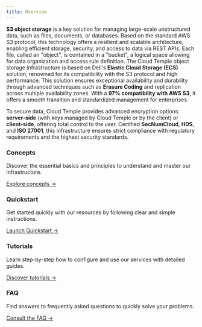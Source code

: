 ```yaml
---
title: Overview
---
```


**S3 object storage** is a key solution for managing large-scale unstructured data, such as files, documents, or databases. Based on the standard AWS S3 protocol, this technology offers a resilient and scalable architecture, enabling efficient storage, security, and access to data via REST APIs. Each file, called an "object", is contained in a "bucket", a logical space allowing for data organization and access rule definition.
The Cloud Temple object storage infrastructure is based on Dell's **Elastic Cloud Storage (ECS)** solution, renowned for its compatibility with the S3 protocol and high performance. This solution ensures exceptional availability and durability through advanced techniques such as **Erasure Coding** and replication across multiple availability zones. With a **97% compatibility with AWS S3**, it offers a smooth transition and standardized management for enterprises.

To secure data, Cloud Temple provides advanced encryption options: **server-side** (with keys managed by Cloud Temple or by the client) or **client-side**, offering total control to the user. Certified **SecNumCloud**, **HDS**, and **ISO 27001**, this infrastructure ensures strict compliance with regulatory requirements and the highest security standards.

<div class="card-grid">
  <div class="card">
    <h3>Concepts</h3>
<p>Discover the essential basics and principles to understand and master our infrastructure.</p>
<a href="concepts" class="card-link">Explore concepts &rarr;</a>
</div>
<div class="card">
<h3>Quickstart</h3>
<p>Get started quickly with our resources by following clear and simple instructions.</p>
<a href="quickstart" class="card-link">Launch Quickstart &rarr;</a>
</div>
<div class="card">
<h3>Tutorials</h3>
<p>Learn step-by-step how to configure and use our services with detailed guides.</p>
<a href="tutorials" class="card-link">Discover tutorials &rarr;</a>
</div>
<div class="card">
<h3>FAQ</h3>
<p>Find answers to frequently asked questions to quickly solve your problems.</p>
<a href="faq" class="card-link">Consult the FAQ &rarr;</a>
</div>
</div>